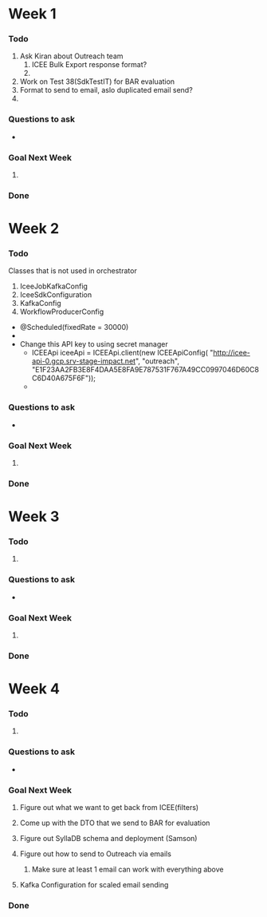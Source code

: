 # Week 1
### Todo
1. Ask Kiran about Outreach team
   1. ICEE Bulk Export response format?
   2. 
2. Work on Test 38(SdkTestIT) for BAR evaluation
3. Format to send to email, aslo duplicated email send?
4. 

### Questions to ask
- 

### Goal Next Week
1. 

### Done 


# Week 2
### Todo
Classes that is not used in orchestrator
1.  IceeJobKafkaConfig
2.  IceeSdkConfiguration
3.  KafkaConfig
4.  WorkflowProducerConfig

- @Scheduled(fixedRate = 30000)
- 
- Change this API key to using secret manager
  -   ICEEApi iceeApi = ICEEApi.client(new ICEEApiConfig(
                "http://icee-api-0.gcp.srv-stage-impact.net", "outreach",
                "E1F23AA2FB3E8F4DAA5E8FA9E787531F767A49CC0997046D60C8C6D40A675F6F"));
  - 
### Questions to ask
- 

### Goal Next Week
1. 

### Done 

# Week 3
### Todo
1. 

### Questions to ask
- 

### Goal Next Week
1. 

### Done 

# Week 4
### Todo
1. 

### Questions to ask
- 

### Goal Next Week
1. Figure out what we want to get back from ICEE(filters)




2. Come up with the DTO that we send to BAR for evaluation
3. Figure out SyllaDB schema and deployment (Samson)
4. Figure out how to send to Outreach via emails
   1. Make sure at least 1 email can work with everything above
5. Kafka Configuration for scaled email sending

### Done 


